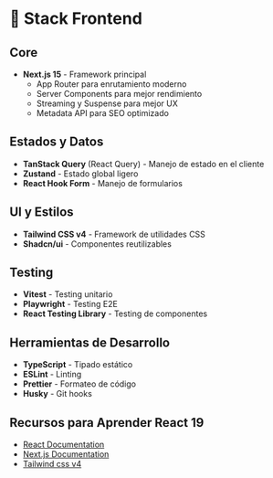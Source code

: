# 🧱 Stack Frontend

## Core

- **Next.js 15** - Framework principal
  - App Router para enrutamiento moderno
  - Server Components para mejor rendimiento
  - Streaming y Suspense para mejor UX
  - Metadata API para SEO optimizado

## Estados y Datos

- **TanStack Query** (React Query) - Manejo de estado en el cliente
- **Zustand** - Estado global ligero
- **React Hook Form** - Manejo de formularios

## UI y Estilos

- **Tailwind CSS v4** - Framework de utilidades CSS
- **Shadcn/ui** - Componentes reutilizables

## Testing

- **Vitest** - Testing unitario
- **Playwright** - Testing E2E
- **React Testing Library** - Testing de componentes

## Herramientas de Desarrollo

- **TypeScript** - Tipado estático
- **ESLint** - Linting
- **Prettier** - Formateo de código
- **Husky** - Git hooks

## Recursos para Aprender React 19

- [React Documentation](https://react.dev/)
- [Next.js Documentation](https://nextjs.org/docs)
- [Tailwind css v4](https://tailwindcss.com/)

